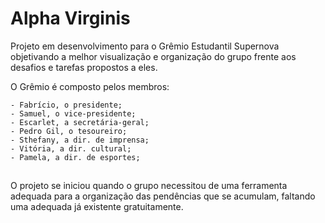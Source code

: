# Alpha Virginis

Projeto em desenvolvimento para o Grêmio Estudantil Supernova objetivando a melhor visualização e organização do grupo frente aos desafios e tarefas propostos a eles.

O Grêmio é composto pelos membros:

    - Fabrício, o presidente;
    - Samuel, o vice-presidente;
    - Escarlet, a secretária-geral;
    - Pedro Gil, o tesoureiro;
    - Sthefany, a dir. de imprensa;
    - Vitória, a dir. cultural;
    - Pamela, a dir. de esportes;

##

O projeto se iniciou quando o grupo necessitou de uma ferramenta adequada para a organização das pendências que se acumulam, faltando uma adequada já existente gratuitamente.